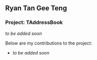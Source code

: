 ## Ryan Tan Gee Teng

### Project: TAddressBook
_to be added soon_

Below are my contributions to the project:

* _to be added soon_
